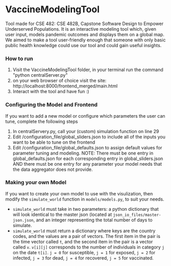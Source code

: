 # VaccineModelingTool
Tool made for CSE 482: CSE 482B, Capstone Software Design to Empower Underserved Populations. It is an interactive modeling tool which, given user input, models pandemic outcomes and displays them on a global map. We aimed to make a tool user-friendly enough that someone with only basic public health knowledge could use our tool and could gain useful insights.

### How to run
1. Visit the VaccineModelingTool folder, in your terminal run the command "python centralServer.py"
2. on your web browser of choice visit the site: http://localhost:8000/frontend_merged/main.html
3. Interact with the tool and have fun :)

### Configuring the Model and Frontend
If you want to add a new model or configure which parameters the user can tune, complete the following steps
1. In centralServery.py, call your (custom) simulation function on line 29
2. Edit /configuration_file/global_sliders.json to include all of the inputs you want to be able to tune on the frontend
3. Edit /configuration_file/global_defaults.json to assign default values for parameter tuning and modeling. NOTE: There must be one entry in global_defaults.json for each corresponding entry in global_sliders.json AND there must be one entry for any parameter your model needs that the data aggregator does not provide. 

### Making your own Model
If you want to create your own model to use with the visulization, then modify the ``simulate_world`` function  in ``models/models.py``, to suit your needs.
* ``simulate_world`` must take in two parameters: a python dictionary that will look identical to the master json (located at ``json_io_files/master-json.json``, and an integer representing the total number of days to simulate.
* ``simulate_world`` must return a dictionary where keys are the country codes, and the values are a pair of vectors. The first item in the pair is the time vector called ``t``, and the second item in the pair is a vector called ``v``.  ``v[i][j]`` corresponds to the number of individuals in category ``j`` on the date ``t[i]``. ``j = 0`` for susceptible, ``j = 1`` for exposed, ``j = 2`` for infected, ``j = 3`` for dead, ``j = 4`` for recovered, ``j = 5`` for vaccinated.